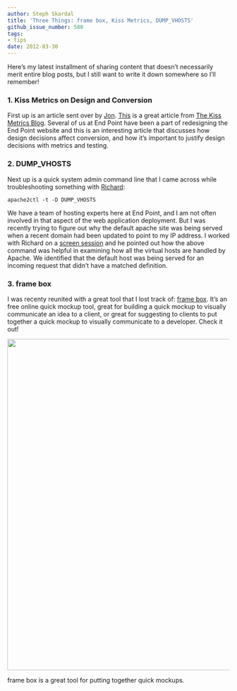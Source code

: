 ```yaml
---
author: Steph Skardal
title: 'Three Things: frame box, Kiss Metrics, DUMP_VHOSTS'
github_issue_number: 580
tags:
- tips
date: 2012-03-30
---
```


Here’s my latest installment of sharing content that doesn’t necessarily merit entire blog posts, but I still want to write it down somewhere so I’ll remember!

### 1. Kiss Metrics on Design and Conversion

First up is an article sent over by [Jon](/team/jon-jensen/). [This](https://blog.kissmetrics.com/shocking-truth-about-graphics/) is a great article from [The Kiss Metrics Blog](https://blog.kissmetrics.com/). Several of us at End Point have been a part of redesigning the End Point website and this is an interesting article that discusses how design decisions affect conversion, and how it’s important to justify design decisions with metrics and testing.

### 2. DUMP_VHOSTS

Next up is a quick system admin command line that I came across while troubleshooting something with [Richard](/team/richard-templet/):

```plain
apache2ctl -t -D DUMP_VHOSTS
```

We have a team of hosting experts here at End Point, and I am not often involved in that aspect of the web application deployment. But I was recently trying to figure out why the default apache site was being served when a recent domain had been updated to point to my IP address. I worked with Richard on a [screen session](https://www.gnu.org/software/screen/) and he pointed out how the above command was helpful in examining how all the virtual hosts are handled by Apache. We identified that the default host was being served for an incoming request that didn’t have a matched definition.

### 3. frame box

I was recenty reunited with a great tool that I lost track of: [frame box](http://www.framebox.org). It’s an free online quick mockup tool, great for building a quick mockup to visually communicate an idea to a client, or great for suggesting to clients to put together a quick mockup to visually communicate to a developer. Check it out!

<a href="http://www.framebox.org/" target="_blank"><img border="0" src="/blog/2012/03/three-things-frame-box-kiss-metrics/image-0.png" width="750"/></a>

frame box is a great tool for putting together quick mockups.
